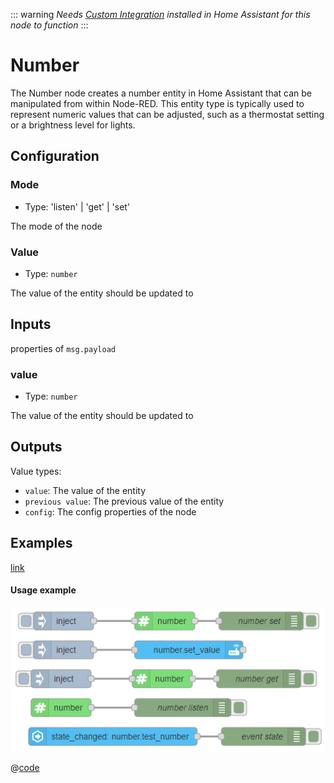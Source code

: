 ::: warning
_Needs [Custom Integration](https://github.com/zachowj/hass-node-red) installed
in Home Assistant for this node to function_
:::

# Number

The Number node creates a number entity in Home Assistant that can be manipulated from within Node-RED. This entity type is typically used to represent numeric values that can be adjusted, such as a thermostat setting or a brightness level for lights.

## Configuration

### Mode <Badge text="required"/>

- Type: 'listen' | 'get' | 'set'

The mode of the node

### Value <Badge text="required"/>

- Type: `number`

The value of the entity should be updated to

## Inputs

properties of `msg.payload`

### value

- Type: `number`

The value of the entity should be updated to

## Outputs

Value types:

- `value`: The value of the entity
- `previous value`: The previous value of the entity
- `config`: The config properties of the node

## Examples

<InfoPanelOnly>

[link](https://zachowj.github.io/node-red-contrib-home-assistant-websocket/node/number.html#examples)

</InfoPanelOnly>

<DocsOnly>

#### Usage example

![screenshot](./images/number_01.png)

@[code](@examples/node/number/number_usage.json)

</DocsOnly>
